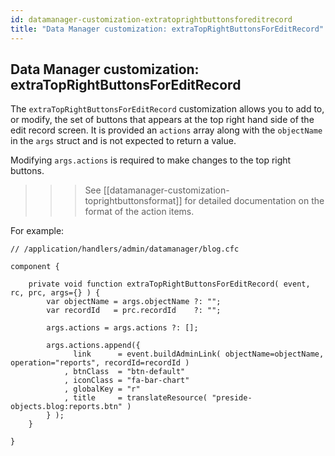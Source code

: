 ```yaml
---
id: datamanager-customization-extratoprightbuttonsforeditrecord
title: "Data Manager customization: extraTopRightButtonsForEditRecord"
---
```


## Data Manager customization: extraTopRightButtonsForEditRecord

The `extraTopRightButtonsForEditRecord` customization allows you to add to, or modify, the set of buttons that appears at the top right hand side of the edit record screen. It is provided an `actions` array along with the `objectName` in the `args` struct and is not expected to return a value.

Modifying `args.actions` is required to make changes to the top right buttons.


>>> See [[datamanager-customization-toprightbuttonsformat]] for detailed documentation on the format of the action items.


For example:

```luceescript
// /application/handlers/admin/datamanager/blog.cfc

component {

	private void function extraTopRightButtonsForEditRecord( event, rc, prc, args={} ) {
		var objectName = args.objectName ?: "";
		var recordId   = prc.recordId    ?: "";

		args.actions = args.actions ?: [];

		args.actions.append({
			  link      = event.buildAdminLink( objectName=objectName, operation="reports", recordId=recordId )
			, btnClass  = "btn-default"
			, iconClass = "fa-bar-chart"
			, globalKey = "r"
			, title     = translateResource( "preside-objects.blog:reports.btn" )
		} );
	}

}
```


